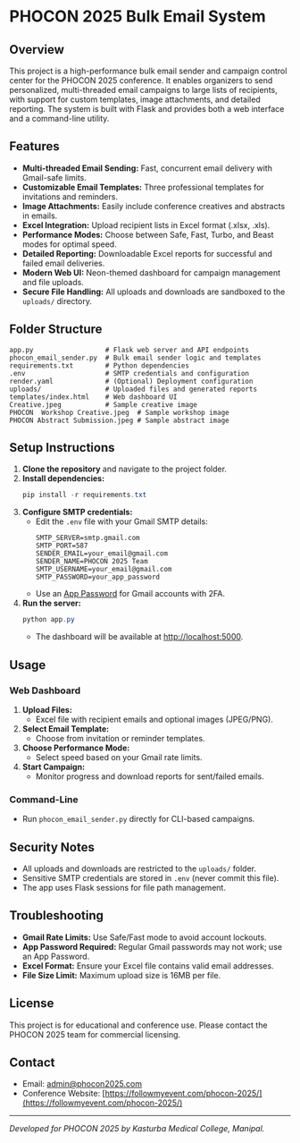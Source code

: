 # PHOCON 2025 Bulk Email System

## Overview
This project is a high-performance bulk email sender and campaign control center for the PHOCON 2025 conference. It enables organizers to send personalized, multi-threaded email campaigns to large lists of recipients, with support for custom templates, image attachments, and detailed reporting. The system is built with Flask and provides both a web interface and a command-line utility.

## Features
- **Multi-threaded Email Sending:** Fast, concurrent email delivery with Gmail-safe limits.
- **Customizable Email Templates:** Three professional templates for invitations and reminders.
- **Image Attachments:** Easily include conference creatives and abstracts in emails.
- **Excel Integration:** Upload recipient lists in Excel format (.xlsx, .xls).
- **Performance Modes:** Choose between Safe, Fast, Turbo, and Beast modes for optimal speed.
- **Detailed Reporting:** Downloadable Excel reports for successful and failed email deliveries.
- **Modern Web UI:** Neon-themed dashboard for campaign management and file uploads.
- **Secure File Handling:** All uploads and downloads are sandboxed to the `uploads/` directory.

## Folder Structure
```
app.py                  # Flask web server and API endpoints
phocon_email_sender.py  # Bulk email sender logic and templates
requirements.txt        # Python dependencies
.env                    # SMTP credentials and configuration
render.yaml             # (Optional) Deployment configuration
uploads/                # Uploaded files and generated reports
templates/index.html    # Web dashboard UI
Creative.jpeg           # Sample creative image
PHOCON  Workshop Creative.jpeg  # Sample workshop image
PHOCON Abstract Submission.jpeg # Sample abstract image
```

## Setup Instructions
1. **Clone the repository** and navigate to the project folder.
2. **Install dependencies:**
   ```powershell
   pip install -r requirements.txt
   ```
3. **Configure SMTP credentials:**
   - Edit the `.env` file with your Gmail SMTP details:
     ```env
     SMTP_SERVER=smtp.gmail.com
     SMTP_PORT=587
     SENDER_EMAIL=your_email@gmail.com
     SENDER_NAME=PHOCON 2025 Team
     SMTP_USERNAME=your_email@gmail.com
     SMTP_PASSWORD=your_app_password
     ```
   - Use an [App Password](https://support.google.com/accounts/answer/185833) for Gmail accounts with 2FA.
4. **Run the server:**
   ```powershell
   python app.py
   ```
   - The dashboard will be available at [http://localhost:5000](http://localhost:5000).

## Usage
### Web Dashboard
1. **Upload Files:**
   - Excel file with recipient emails and optional images (JPEG/PNG).
2. **Select Email Template:**
   - Choose from invitation or reminder templates.
3. **Choose Performance Mode:**
   - Select speed based on your Gmail rate limits.
4. **Start Campaign:**
   - Monitor progress and download reports for sent/failed emails.

### Command-Line
- Run `phocon_email_sender.py` directly for CLI-based campaigns.

## Security Notes
- All uploads and downloads are restricted to the `uploads/` folder.
- Sensitive SMTP credentials are stored in `.env` (never commit this file).
- The app uses Flask sessions for file path management.

## Troubleshooting
- **Gmail Rate Limits:** Use Safe/Fast mode to avoid account lockouts.
- **App Password Required:** Regular Gmail passwords may not work; use an App Password.
- **Excel Format:** Ensure your Excel file contains valid email addresses.
- **File Size Limit:** Maximum upload size is 16MB per file.

## License
This project is for educational and conference use. Please contact the PHOCON 2025 team for commercial licensing.

## Contact
- Email: admin@phocon2025.com
- Conference Website: [https://followmyevent.com/phocon-2025/](https://followmyevent.com/phocon-2025/)

---
*Developed for PHOCON 2025 by Kasturba Medical College, Manipal.*
